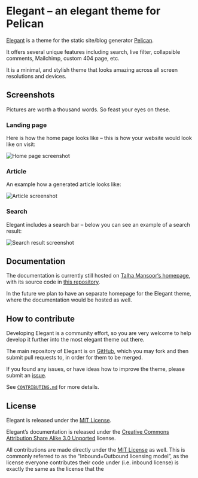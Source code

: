 # Elegant – an elegant theme for Pelican

[Elegant][] is a theme for the static site/blog generator [Pelican][].

It offers several unique features including search, live filter, collapsible comments, Mailchimp, custom 404 page, etc.

It is a minimal, and stylish theme that looks amazing across all screen resolutions and devices.


## Screenshots

Pictures are worth a thousand words. So feast your eyes on these.

### Landing page

Here is how the home page looks like – this is how your website would look like on visit:

![Home page screenshot](https://raw.github.com/talha131/pelican-elegant/master/home-page-screenshot.png)

### Article

An example how a generated article looks like:

![Article screenshot](https://raw.github.com/talha131/pelican-elegant/master/article-screenshot.png)

### Search

Elegant includes a search bar – below you can see an example of a search result:

![Search result screenshot](https://raw.github.com/talha131/pelican-elegant/master/search-result-screenshot.png)

## Documentation

The documentation is currently still hosted on [Talha Mansoor‘s homepage](http://oncrashreboot.com/elegant-best-pelican-theme-features), with its source code in [this repository][doc_repo].

In the future we plan to have an separate homepage for the Elegant theme, where the documentation would be hosted as well.


## How to contribute

Developing Elegant is a community effort, so you are very welcome to help develop it further into the most elegant theme out there.

The main repository of Elegant is on [GitHub][elegant], which you may fork and then submit pull requests to, in order for them to be merged.

If you found any issues, or have ideas how to improve the theme, please submit an [issue][].

See [`CONTRIBUTING.md`][contributing] for more details.


## License

Elegant is released under the [MIT License][].

Elegant’s documentation is released under the [Creative Commons Attribution Share Alike 3.0 Unported][CC-BY-SA-3.0] license.

All contributions are made directly under the [MIT License][] as well. This is commonly referred to as the “Inbound=Outbound licensing model”, as the license everyone contributes their code under (i.e. inbound license) is exactly the same as the license that the 


[pelican]: https://getpelican.com/
[elegant]: https://github.com/Pelican-Elegant/pelican-elegant
[doc_repo]: https://github.com/Pelican-Elegant/documentation
[issue]: https://github.com/Pelican-Elegant/pelican-elegant/issues/
[contributing]: ./CONTRIBUTING.md
[MIT License]: https://spdx.org/licenses/MIT.html
[CC-BY-SA-3.0]: https://spdx.org/licenses/CC-BY-SA-3.0.html
